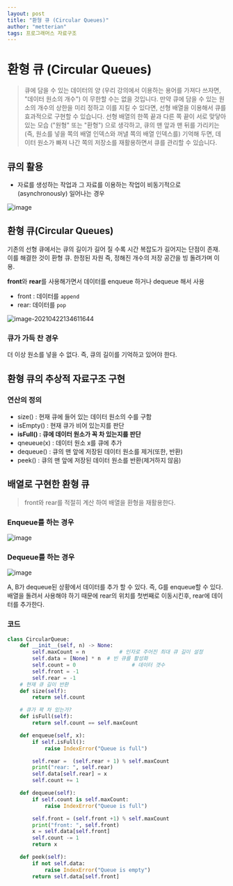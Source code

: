```yaml
---
layout: post
title: "환형 큐 (Circular Queues)"
author: "metterian"
tags: 프로그래머스 자료구조
---
```

# 환형 큐 (Circular Queues)

> 큐에 담을 수 있는 데이터의 양 (우리 강의에서 이용하는 용어를 가져다 쓰자면, "데이터 원소의 개수") 이 무한할 수는 없을 것입니다. 만약 큐에 담을 수 있는 원소의 개수의 상한을 미리 정하고 이를 지킬 수 있다면, 선형 배열을 이용해서 큐를 효과적으로 구현할 수 있습니다. 선형 배열의 한쪽 끝과 다른 쪽 끝이 서로 맞닿아 있는 모습 ("원형" 또는 "환형") 으로 생각하고, 큐의 맨 앞과 맨 뒤를 가리키는 (즉, 원소를 넣을 쪽의 배열 인덱스와 꺼낼 쪽의 배열 인덱스를) 기억해 두면, 데이터 원소가 빠져 나간 쪽의 저장소를 재활용하면서 큐를 관리할 수 있습니다.



## 큐의 활용

- 자료를 생성하는 작업과 그 자료를 이용하는 작업이 비동기적으로(asynchronously) 일어나는 경우

![image](https://media.vlpt.us/images/inyong_pang/post/2faad814-2d8a-45ab-9f77-5d64aa588f06/image.png)

## 환형 큐(Circular Queues)

기존의 선형 큐에서는 큐의 길이가 길어 질 수록 시간 복잡도가 길어지는 단점이 존재. 이를 해결한 것이 환형 큐. 한정된 자원 즉, 정해진 개수의 저장 공간을 빙 돌려가며 이용. 

**front**와 **rear**를 사용해가면서 데이터를 enqueue 하거나 dequeue 해서 사용

- front : 데이터를 `append`
- rear: 데이터를 `pop`

![image-20210422134611644](https://tva1.sinaimg.cn/large/008i3skNgy1gptkwnihlaj30mi0fb0w0.jpg)

### 큐가 가득 찬 경우

더 이상 원소를 넣을 수 없다. 즉, 큐의 길이를 기억하고 있어야 한다.



## 환형 큐의 추상적 자료구조 구현

### 연산의 정의

- size() : 현재 큐에 들어 있는 데이터 원소의 수를 구함
- isEmpty() : 현재 큐가 비어 있는지를 판단
- **isFull() : 큐에 데이터 원소가 꼭 차 있는지를 판단**
- qneueue(x) : 데이터 원소 x를 큐에 추가
- dequeue() : 큐의 맨 앞에 저장된 데이터 원소를 제거(또한, 반환)
- peek() : 큐의 맨 앞에 저장된 데이터 원소를 반환(제거하지 않음)



## 배열로 구현한 환형 큐

> front와 rear를 적절히 계산 하여 배열을 환형을 재활용한다.

### Enqueue를 하는 경우

![image](https://media.vlpt.us/images/inyong_pang/post/2317b8e4-1027-4af6-88c3-ebef26b3885f/image.png)

### Dequeue를 하는 경우

![image](https://media.vlpt.us/images/inyong_pang/post/a97b78b8-5590-4d28-a613-a54f4a5e266d/image.png)

A, B가 dequeue된 상황에서 데이터를 추가 할 수 있다. 즉, G를 enqueue할 수 있다. 배열을 돌려서 사용해야 하기 때문에 rear의 위치를 첫번째로 이동시킨후, rear에 데이터를 추가한다.



### 코드

```python
class CircularQueue:
    def __init__(self, n) -> None:
        self.maxCount = n  			# 인자로 주어진 최대 큐 길이 설정
        self.data = [None] * n  # 빈 큐를 활성화
        self.count = 0 					# 데이터 갯수 
        self.front = -1
        self.rear = -1
    # 현재 큐 길이 반환
    def size(self):
        return self.count

    # 큐가 꽉 차 있는가?
    def isFull(self):
        return self.count == self.maxCount

    def enqueue(self, x):
        if self.isFull():
            raise IndexError("Queue is full")

        self.rear =  (self.rear + 1) % self.maxCount
        print("rear: ", self.rear)
        self.data[self.rear] = x
        self.count += 1

    def dequeue(self):
        if self.count is self.maxCount:
            raise IndexError("Queue is full")

        self.front = (self.front +1) % self.maxCount
        print("front: ", self.front)
        x = self.data[self.front]
        self.count -= 1
        return x

    def peek(self):
        if not self.data:
            raise IndexError("Queue is empty")
        return self.data[self.front]
```


